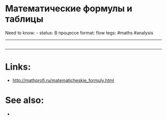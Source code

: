 # Математические формулы и таблицы
Need to know: -
status: В процессе
format: flow
tegs: #maths #analysis 


---
## 


---

# Links:
- http://mathprofi.ru/matematicheskie_formuly.html

# See also:
- 